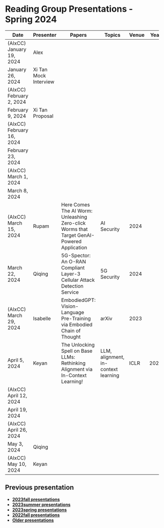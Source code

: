 # Reading Group Presentations - Spring 2024
| Date         | Presenter | Papers                                                                                                                       | Topics                          | Venue              | Year            | Recording     | Slides     |
|--------------|-----------|------------------------------------------------------------------------------------------------------------------------------|---------------------------------|--------------------|-----------------|-----------|--------|
|(AIxCC) January 19, 2024| Alex |  |  |  || [Recording](https://buffalo.zoom.us/rec/share/TzYzIQuHvPze93MmAk4cSO0ardKE1K5vB23NTBRWO5U6AVG3RtqfK1VfVsTlHaGJ.Znplg4UyATUos23P) | [Slides](https://drive.google.com/file/d/1N_oF-2bUlBT5I8a7gL2cX6UpLIGN_r61/view?usp=drive_link) |
|January 26, 2024| Xi Tan Mock Interview |  |  |  || [Recording](link) | [Slides](link) |
|(AIxCC) February 2, 2024|  |  |  |  || [Recording](link) | [Slides](link) |
|February 9, 2024| Xi Tan Proposal |  |  |  || [Recording](link) | [Slides](link) |
|(AIxCC) February 16, 2024|  |  |  |  || [Recording](link) | [Slides](link) |
|February 23, 2024|  |  |  |  || [Recording](link) | [Slides](link) |
|(AIxCC) March 1, 2024|  |  |  |  || [Recording](link) | [Slides](link) |
|March 8, 2024|  |  |  |  || [Recording](link) | [Slides](link) |
|(AIxCC) March 15, 2024| Rupam | Here Comes The AI Worm: Unleashing Zero-click Worms that Target GenAI-Powered Application | AI Security | 2024 || [Recording](https://buffalo.zoom.us/rec/share/l9K2sw23Q-KVpgkPjZH2Z3wL0jqZyaNFZKx2tNjl_8v4Scyy0FLQ_Ic7VguxkDiq.hoHbVgR8TxQ1iCzN) | [Slides](link) |
|March 22, 2024| Qiqing| 5G-Spector: An O-RAN Compliant Layer-3 Cellular Attack Detection Service | 5G Security | 2024 || [Recording](https://buffalo.zoom.us/rec/share/DRVXneLiRriVg9OPXYL9tPqkZJZ9uSm0D9jUvVZGTBMkn5NdD_xR8mdH9E8Df1Xr.-N1KAIxW4HU9P0oZ) | [Slides](link) |
|(AIxCC) March 29, 2024| Isabelle | EmbodiedGPT: Vision-Language Pre-Training via Embodied Chain of Thought | arXiv | 2023 || [Recording](https://buffalo.zoom.us/rec/share/DvffXIctslxEIPPKg6W2ZaTJcqJe7u-oeYdrVyntAGt9iQCl4H6b7kD_xoTh1YQn.FcMDdpFIs4_8sZaX) | [Slides](link) |
|April 5, 2024| Keyan | The Unlocking Spell on Base LLMs: Rethinking Alignment via In-Context Learning!| LLM, alignment, in-context learning |ICLR | 2024| [Recording](link) | [Slides](https://ubuffalo-my.sharepoint.com/:p:/r/personal/keyanguo_buffalo_edu/Documents/The_Unlocking_Spell_on_Base_LLMs.pptx?d=w231a4deeb19a418e939a5fe285de6917&csf=1&web=1&e=CPxx3A) |
|(AIxCC) April 12, 2024|  |  |  |  || [Recording](link) | [Slides](link) |
|April 19, 2024|   |  |  |  || [Recording](link) | [Slides](link) |
|(AIxCC) April 26, 2024|  |  |  |  || [Recording](link) | [Slides](link) |
|May 3, 2024| Qiqing |  |  |  || [Recording](link) | [Slides](link) |
|(AIxCC) May 10, 2024| Keyan  |  |  |  || [Recording](link) | [Slides](link) |


## Previous presentation
- **[2023fall presentations](history/2023fall.md)**
- **[2023summer presentations](history/2023summer.md)**
- **[2023spring presentations](history/2023spring.md)**
- **[2022fall presentations](history/2022fall.md)**
- **[Older presentations](history/History.md)**
